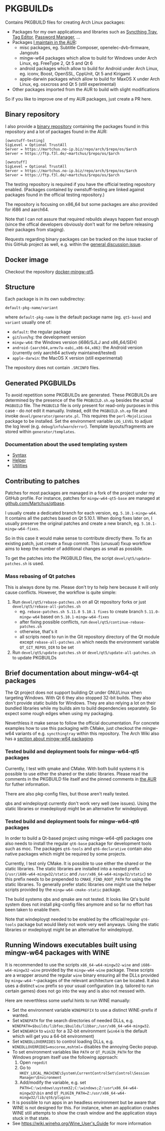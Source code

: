 # PKGBUILDs
Contains PKGBUILD files for creating Arch Linux packages:

* Packages for my own applications and libraries such as [Syncthing Tray](https://github.com/Martchus/syncthingtray),
  [Tag Editor](https://github.com/Martchus/tageditor), [Password Manager](https://github.com/Martchus/passwordmanager), ...
* Packages [I maintain in the AUR](https://aur.archlinux.org/packages/?O=0&SeB=M&K=Martchus&outdated=&SB=v&SO=d&PP=50&do_Search=Go):
    * misc packages, eg. Subtitle Composer, openelec-dvb-firmware, Jangouts
    * mingw-w64 packages which allow to build for Windows under Arch Linux, eg. FreeType 2, Qt 5 and Qt 6
    * android packages which allow to build for Android under Arch Linux, eg. iconv, Boost, OpenSSL, CppUnit, Qt 5 and Kirigami
    * apple-darwin packages which allow to build for MaxOS X under Arch Linux, eg. osxcross and Qt 5 (still experimental)
* Other packages imported from the AUR to build with slight modifications

So if you like to improve one of my AUR packages, just create a PR here.

## Binary repository
I also provide a [binary repository](https://martchus.no-ip.biz/repo/arch/ownstuff/os) containing the packages found
in this repository and a lot of packages found in the AUR:

```
[ownstuff-testing]
SigLevel = Optional TrustAll
Server = https://martchus.no-ip.biz/repo/arch/$repo/os/$arch
Server = https://ftp.f3l.de/~martchus/$repo/os/$arch

[ownstuff]
SigLevel = Optional TrustAll
Server = https://martchus.no-ip.biz/repo/arch/$repo/os/$arch
Server = https://ftp.f3l.de/~martchus/$repo/os/$arch
```

The testing repository is required if you have the official testing repository enabled. (Packages contained by ownstuff-testing
are linked against packages found in the official testing repository.)

The repository is focusing on x86_64 but some packages are also provided for i686 and aarch64.

Note that I can not assure that required rebuilds always happen fast enough (since the offical developers obviously don't wait for
me before releasing their packages from staging).

Requests regarding binary packages can be tracked on the issue tracker of this GitHub project as well, e.g. within the
[general discussion issue](https://github.com/Martchus/PKGBUILDs/issues/94).

## Docker image
Checkout the repository [docker-mingw-qt5](https://github.com/mdimura/docker-mingw-qt5).

## Structure
Each package is in its own subdirectoy:
```
default-pkg-name/variant
```
where `default-pkg-name` is the default package name (eg. `qt5-base`) and `variant` usually one of:

* `default`: the regular package
* `git`/`svn`/`hg`: the development version
* `mingw-w64`: the Windows version (i686/SJLJ and x86_64/SEH)
* `android-{aarch64,armv7a-eabi,x86-64,x86}`: the Android version (currently only aarch64 actively maintained/tested)
* `apple-darwin`: the MacOS X version (still experimental)

The repository does not contain `.SRCINFO` files.

## Generated PKGBUILDs
To avoid repetition some PKGBUILDs are generated. These PKGBUILDs are determined by the presence of the file
`PKGBUILD.sh.ep` besides the actual `PKGBUILD` file. The `PKGBUILD` file is only present for read-only purposes in
this case - do *not* edit it manually. Instead, edit the `PKGBUILD.sh.ep` file and invoke `devel/generator/generate.pl`.
This requires the `perl-Mojolicious` package to be installed. Set the environment variable `LOG_LEVEL` to adjust the
log level (e.g. `debug`/`info`/`warn`/`error`). Template layouts/fragments are stored within `generator/templates`.

### Documentation about the used templating system
* [Syntax](https://mojolicious.org/perldoc/Mojo/Template#SYNTAX)
* [Helper](https://mojolicious.org/perldoc/Mojolicious/Plugin/DefaultHelpers)
* [Utilities](https://mojolicious.org/perldoc/Mojo/Util)

## Contributing to patches
Patches for most packages are managed in a fork of the project under my GitHub profile. For instance,
patches for `mingw-w64-qt5-base` are managed at [github.com/Martchus/qtbase](https://github.com/Martchus/qtbase).

I usually create a dedicated branch for each version, eg. `5.10.1-mingw-w64`. It contains all the patches based on
Qt 5.10.1. When doing fixes later on, I usually preserve the original patches and create a new branch, eg.
`5.10.1-mingw-w64-fixes`.

So in this case it would make sense to contribute directly there. To fix an existing patch, just create a fixup commit.
This (unusual) fixup workflow aims to keep the number of additional changes as small as possbile.

To get the patches into the PKGBUILD files, the script `devel/qt5/update-patches.sh` is used.

### Mass rebasing of Qt patches
This is always done by me. Please don't try to help here because it will only cause conflicts. However, the
workflow is quite simple:

1. Run `devel/qt5/rebase-patches.sh` on all Qt repository forks or just `devel/qt5/rebase-all-patches.sh`
    * eg. `rebase-patches.sh 5.11.0 5.10.1 fixes` to create branch `5.11.0-mingw-w64` based on `5.10.1-mingw-w64-fixes`
    * after fixing possible conflicts, run `devel/qt5/continue-rebase-patches.sh`
    * otherwise, that's it
    * all scripts need to run in the Git repository directory of the Qt module except `rebase-all-patches.sh` which needs
      the environment variable `QT_GIT_REPOS_DIR` to be set
2. Run `devel/qt5/update-patches.sh` or `devel/qt5/update-all-patches.sh` to update PKGBUILDs

## Brief documentation about mingw-w64-qt packages
The Qt project does not support building Qt under GNU/Linux when targeting Windows. With Qt 6 they also stopped 32-bit
builds. They also don't provide static builds for Windows. They are also relying a lot on their bundled libraries while
my builds aim to build dependencies separately. So expect some rough edges when using my packaging.

Neverthless it make sense to follow the official documentation. For concrete examples how to use this packaging with
CMake, just checkout the mingw-w64 variants of e.g. `syncthingtray` within this repository. The Arch Wiki also has
a [section about mingw-w64 packaging](https://wiki.archlinux.org/index.php/MinGW_package_guidelines).

### Tested build and deployment tools for mingw-w64-qt5 packages
Currently, I test with qmake and CMake. With both build systems it is possible to use either the shared or the
static libraries. Please read the comments in the PKGBUILD file itself and the pinned comments in
[the AUR](https://aur.archlinux.org/packages/mingw-w64-qt5-base) for futher information.

There are also pkg-config files, but those aren't really tested.

qbs and windeployqt currently don't work very well (see issues). Using the static libraries or mxedeployqt might be an
alternative for windeployqt.

### Tested build and deployment tools for mingw-w64-qt6 packages
In order to build a Qt-based project using mingw-w64-qt6 packages one also needs to install the regular `qt6-base` package
for development tools such as moc. The packages `qt6-tools` and `qt6-declarative` contain also native packages which might
be required by some projects.

Currently, I test only CMake. It is possible to use either the shared or the static libraries. The static libraries
are installed into a nested prefix (`/usr/i686-w64-mingw32/static` and `/usr/x86_64-w64-mingw32/static`) so this prefix
needs to be prepended to `CMAKE_FIND_ROOT_PATH` for using the static libraries. To generally prefer static libraries
one might use the helper scripts provided by the `mingw-w64-cmake-static` package.

The build systems qbs and qmake are not tested. It looks like Qt's build system does not install pkg-config files
anymore and so far no effort has been taken to enable them.

Note that windeployqt needed to be enabled by the official/regular `qt6-tools` package but would likely not work very
well anyways. Using the static libraries or mxdeployqt might be an alternative for windeployqt.

## Running Windows executables built using mingw-w64 packages with WINE
It is recommended to use the scripts `x86_64-w64-mingw32-wine` and `i686-w64-mingw32-wine` provided by the `mingw-w64-wine`
package. These scripts are a wrapper around the regular `wine` binary ensuring all the DLLs provided by `mingw-w64-*`-packages
of the relevant architecture can be located. It also uses a distinct `wine` prefix so your usual configuration (e.g. tailored
to run certain games) does not go into the way and is also not messed with.

Here are neverthless some useful hints to run WINE manually:
* Set the environment variable `WINEPREFIX` to use a distinct WINE-prefix if wanted.
* Set `WINEPATH` for the search directories of needed DLLs, e.g. `WINEPATH=$builds/libfoo;$builds/libbar;/usr/x86_64-w64-mingw32`.
* Set `WINEARCH` to `win32` for a 32-bit environment (`win64` is the default which will get you a 64-bit environment)
* Set `WINEDLLOVERRIDES` to control loading DLLs, e.g. `WINEDLLOVERRIDES=mscoree,mshtml=` disables the annoying Gecko popup.
* To set environment variables like `PATH` or `QT_PLUGIN_PATH` for the Windows program itself use the following approach:
    1. Open `regedit`
    2. Go to `HKEY_LOCAL_MACHINE\System\CurrentControlSet\Control\Session Manager\Environment`
    3. Add/modify the variable, e.g. set `PATH=C:\windows\system32;C:\windows;Z:\usr\x86_64-w64-mingw32\bin` and
       `QT_PLUGIN_PATH=Z:/usr/x86_64-w64-mingw32/lib/qt6/plugins`
* It is possible to run apps in an headless environment but be aware that WINE is not designed for this. For instance, when an
  application crashes WINE still attempts to show the crash window and the application stays stuck in that state.
* See https://wiki.winehq.org/Wine_User's_Guide for more information
